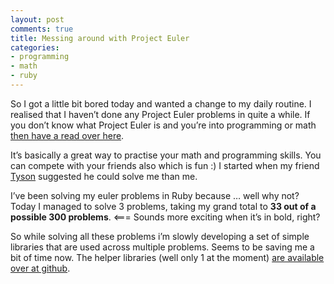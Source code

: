 ```yaml
---
layout: post
comments: true
title: Messing around with Project Euler
categories:
- programming
- math
- ruby
---
```

So I got a little bit bored today and wanted a change to my daily routine. I realised that I haven’t done any Project Euler problems in quite a while. If you don’t know what Project Euler is and you’re into programming or math [then have a read over here](http://projecteuler.net/index.php?section=about).

It’s basically a great way to practise your math and programming skills. You can compete with your friends also which is fun :) I started when my friend [Tyson](http://tyknowles.com/) suggested he could solve me than me.

I’ve been solving my euler problems in Ruby because … well why not? Today I managed to solve 3 problems, taking my grand total to **33 out of a possible 300 problems**. <=== Sounds more exciting when it’s in bold, right?

So while solving all these problems i’m slowly developing a set of simple libraries that are used across multiple problems. Seems to be saving me a bit of time now. The helper libraries (well only 1 at the moment) [are available over at github](http://github.com/mariovisic/Project-Euler-Ruby-Helpers).
